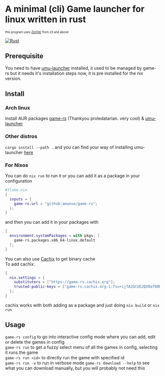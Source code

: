 # A minimal (cli) Game launcher for linux written in rust

<sub><sup>this program uses [ZenVer](https://github.com/NotAShelf/ZenVer) from z3 and above</sup></sub>

[![Rust](https://github.com/Amanse/game-rs/actions/workflows/rust.yml/badge.svg)](https://github.com/Amanse/game-rs/actions/workflows/rust.yml)

## Prerequisite

You need to have [umu-launcher](https://github.com/Open-Wine-Components/umu-launcher) installed, it used to be managed by game-rs but it needs it's installation steps now, it is pre installed for the nix version.

## Install

### Arch linux

Install AUR packages
[game-rs](https://aur.archlinux.org/packages/game-rs-bin) (Thankyou proledatarian. very cool) & [umu-launcher](https://aur.archlinux.org/packages/umu-launcher)

### Other distros

`cargo install --path .`
and you can find your way of installing umu-launcher [here](https://github.com/Open-Wine-Components/umu-launcher/releases)

### For Nixos

You can do `nix run` to run it or you can add it as a package in your configuration

```nix
#flake.nix
{
  inputs = {
    game-rs.url = "github:amanse/game-rs";
  };
}
```

and then you can add it in your packages with

```nix
{
  environment.systemPackages = with pkgs; [
    game-rs.packages.x86_64-linux.default
  ];
}
```

You can also use [Cachix](https://game-rs.cachix.org) to get binary cache <br />
To add cachix:

```nix
{
  nix.settings = {
    substituters = ["https://game-rs.cachix.org"];
    trusted-public-keys = ["game-rs.cachix.org-1:fsu+ijfA2GCUE2QX0af80D7x9PCZS79EZbqwtOtlIhA="];
  };
}
```

cachix works with both adding as a package and just doing `nix build` or `nix run`

## Usage

`game-rs config` to go into interactive config mode where you can add, edit or delete the games in config <br />
`game-rs run` to get a fuzzy select menu of all the games in config, selecting it runs the game <br />
`game-rs run <id>` to directly run the game with specified id <br />
`game-rs run -v` to run in verbose mode
`game-rs download --help` to see what you can download manually, but you will probably not need this
